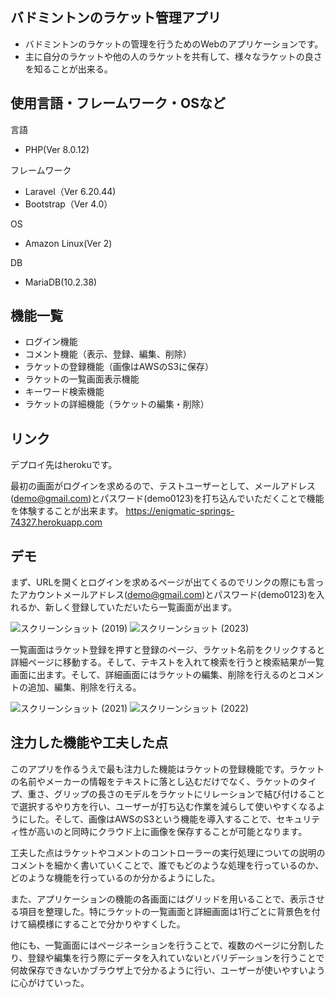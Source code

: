 ## バドミントンのラケット管理アプリ
- バドミントンのラケットの管理を行うためのWebのアプリケーションです。
- 主に自分のラケットや他の人のラケットを共有して、様々なラケットの良さを知ることが出来る。
## 使用言語・フレームワーク・OSなど
言語
- PHP(Ver 8.0.12)

フレームワーク
- Laravel（Ver 6.20.44)
- Bootstrap（Ver 4.0）

OS
- Amazon Linux(Ver 2)

DB
- MariaDB(10.2.38)
## 機能一覧
- ログイン機能
- コメント機能（表示、登録、編集、削除）
- ラケットの登録機能（画像はAWSのS3に保存）
- ラケットの一覧画面表示機能
- キーワード検索機能
- ラケットの詳細機能（ラケットの編集・削除）
## リンク
デプロイ先はherokuです。

最初の画面がログインを求めるので、テストユーザーとして、メールアドレス(demo@gmail.com)とパスワード(demo0123)を打ち込んでいただくことで機能を体験することが出来ます。
https://enigmatic-springs-74327.herokuapp.com
## デモ
まず、URLを開くとログインを求めるページが出てくるのでリンクの際にも言ったアカウントメールアドレス(demo@gmail.com)とパスワード(demo0123)を入れるか、新しく登録していただいたら一覧画面が出ます。


![スクリーンショット (2019)](https://user-images.githubusercontent.com/88942066/155619164-b4c38bec-e105-4996-a3ae-0143a721a97e.png)
![スクリーンショット (2023)](https://user-images.githubusercontent.com/88942066/155633502-96778c3a-dbaf-4ae8-bbe7-ad57ece4ba4d.png)


一覧画面はラケット登録を押すと登録のページ、ラケット名前をクリックすると詳細ページに移動する。そして、テキストを入れて検索を行うと検索結果が一覧画面に出ます。そして、詳細画面にはラケットの編集、削除を行えるのとコメントの追加、編集、削除を行える。


![スクリーンショット (2021)](https://user-images.githubusercontent.com/88942066/155633054-2c491c2b-20ea-4c89-b90c-167bbf2284ad.png)
![スクリーンショット (2022)](https://user-images.githubusercontent.com/88942066/155633070-621bb02e-7f46-4755-acf6-e2d815c50f01.png)
## 注力した機能や工夫した点
このアプリを作るうえで最も注力した機能はラケットの登録機能です。ラケットの名前やメーカーの情報をテキストに落とし込むだけでなく、ラケットのタイプ、重さ、グリップの長さのモデルをラケットにリレーションで結び付けることで選択するやり方を行い、ユーザーが打ち込む作業を減らして使いやすくなるようにした。そして、画像はAWSのS3という機能を導入することで、セキュリティ性が高いのと同時にクラウド上に画像を保存することが可能となります。


工夫した点はラケットやコメントのコントローラーの実行処理についての説明のコメントを細かく書いていくことで、誰でもどのような処理を行っているのか、どのような機能を行っているのか分かるようにした。

また、アプリケーションの機能の各画面にはグリッドを用いることで、表示させる項目を整理した。特にラケットの一覧画面と詳細画面は1行ごとに背景色を付けて縞模様にすることで分かりやすくした。

他にも、一覧画面にはページネーションを行うことで、複数のページに分割したり、登録や編集を行う際にデータを入れていないとバリデーションを行うことで何故保存できないかブラウザ上で分かるように行い、ユーザーが使いやすいように心がけていった。
